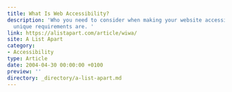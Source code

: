 ```yaml
---
title: What Is Web Accessibility?
description: 'Who you need to consider when making your website accessible and what their
  unique requirements are. '
link: https://alistapart.com/article/wiwa/
site: A List Apart
category:
- Accessibility
type: Article
date: 2004-04-30 00:00:00 +0100
preview: ''
directory: _directory/a-list-apart.md
---
```

